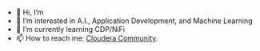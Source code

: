 - 👋 Hi, I’m  
- 👀 I’m interested in A.I., Application Development, and Machine Learning
- 🌱 I’m currently learning CDP/NiFi
- 📫 How to reach me: [Cloudera Community](https://community.cloudera.com/t5/user/viewprofilepage/user-id/98584).

